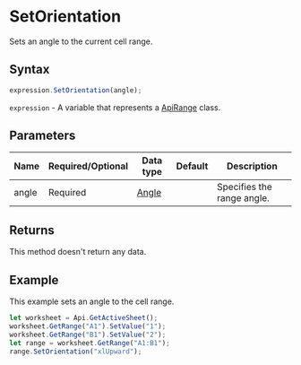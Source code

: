 # SetOrientation

Sets an angle to the current cell range.

## Syntax

```javascript
expression.SetOrientation(angle);
```

`expression` - A variable that represents a [ApiRange](../ApiRange.md) class.

## Parameters

| **Name** | **Required/Optional** | **Data type** | **Default** | **Description** |
| ------------- | ------------- | ------------- | ------------- | ------------- |
| angle | Required | [Angle](../../Enumeration/Angle.md) |  | Specifies the range angle. |

## Returns

This method doesn't return any data.

## Example

This example sets an angle to the cell range.

```javascript editor-xlsx
let worksheet = Api.GetActiveSheet();
worksheet.GetRange("A1").SetValue("1");
worksheet.GetRange("B1").SetValue("2");
let range = worksheet.GetRange("A1:B1");
range.SetOrientation("xlUpward");
```
